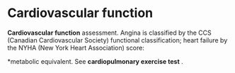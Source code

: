 # Cardiovascular function

**Cardiovascular function** assessment. Angina is classified by the CCS
(Canadian Cardiovascular Society) functional classification; heart
failure by the NYHA (New York Heart Association) score:

\*metabolic equivalent. See **cardiopulmonary exercise test** .
